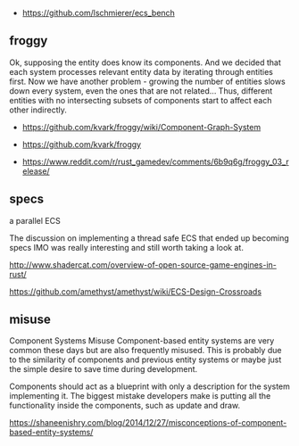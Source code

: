 - https://github.com/lschmierer/ecs_bench

## froggy

Ok, supposing the entity does know its components. And we decided that each system processes relevant entity data by iterating through entities first. Now we have another problem - growing the number of entities slows down every system, even the ones that are not related... Thus, different entities with no intersecting subsets of components start to affect each other indirectly.

- https://github.com/kvark/froggy/wiki/Component-Graph-System

- https://github.com/kvark/froggy
- https://www.reddit.com/r/rust_gamedev/comments/6b9q6g/froggy_03_release/

## specs

a parallel ECS

The discussion on implementing a thread safe ECS that ended up becoming specs IMO was really interesting and still worth taking a look at.

http://www.shadercat.com/overview-of-open-source-game-engines-in-rust/

https://github.com/amethyst/amethyst/wiki/ECS-Design-Crossroads

## misuse

Component Systems Misuse
Component-based entity systems are very common these days but are also frequently misused. This is probably due to the similarity of components and previous entity systems or maybe just the simple desire to save time during development.

Components should act as a blueprint with only a description for the system implementing it. The biggest mistake developers make is putting all the functionality inside the components, such as update and draw.

https://shaneenishry.com/blog/2014/12/27/misconceptions-of-component-based-entity-systems/
